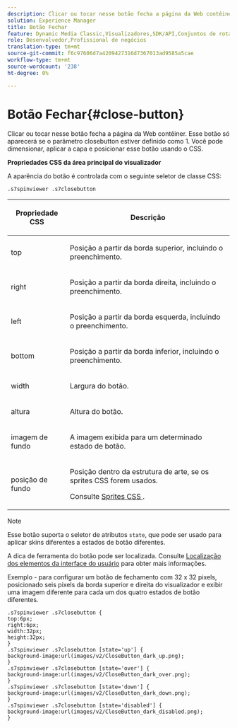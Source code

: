 ```yaml
---
description: Clicar ou tocar nesse botão fecha a página da Web contêiner. Esse botão só aparecerá se o parâmetro closebutton estiver definido como 1. Você pode dimensionar, aplicar a capa e posicionar esse botão usando o CSS.
solution: Experience Manager
title: Botão Fechar
feature: Dynamic Media Classic,Visualizadores,SDK/API,Conjuntos de rotação
role: Desenvolvedor,Profissional de negócios
translation-type: tm+mt
source-git-commit: f6c97606d7a4209427316d7367013ad9585a5cae
workflow-type: tm+mt
source-wordcount: '238'
ht-degree: 0%

---
```



# Botão Fechar{#close-button}

Clicar ou tocar nesse botão fecha a página da Web contêiner. Esse botão só aparecerá se o parâmetro closebutton estiver definido como 1. Você pode dimensionar, aplicar a capa e posicionar esse botão usando o CSS.

<!--<a id="section_061E550C1C1D4DB2BD663A898895B38C"></a>-->

**Propriedades CSS da área principal do visualizador**

A aparência do botão é controlada com o seguinte seletor de classe CSS:

```
.s7spinviewer .s7closebutton
```

<table id="table_94EE3F5BBE4547C0B4943471CEE7EDE4"> 
 <thead> 
  <tr> 
   <th colname="col1" class="entry"> <p> Propriedade CSS </p> </th> 
   <th colname="col2" class="entry"> <p>Descrição </p> </th> 
  </tr> 
 </thead>
 <tbody> 
  <tr> 
   <td colname="col1"> <p> <span class="codeph"> top  </span> </p> </td> 
   <td colname="col2"> <p>Posição a partir da borda superior, incluindo o preenchimento. </p> </td> 
  </tr> 
  <tr> 
   <td colname="col1"> <p> <span class="codeph"> right  </span> </p> </td> 
   <td colname="col2"> <p>Posição a partir da borda direita, incluindo o preenchimento. </p> </td> 
  </tr> 
  <tr> 
   <td colname="col1"> <p> <span class="codeph"> left  </span> </p> </td> 
   <td colname="col2"> <p>Posição a partir da borda esquerda, incluindo o preenchimento. </p> </td> 
  </tr> 
  <tr> 
   <td colname="col1"> <p> <span class="codeph"> bottom  </span> </p> </td> 
   <td colname="col2"> <p>Posição a partir da borda inferior, incluindo o preenchimento. </p> </td> 
  </tr> 
  <tr> 
   <td colname="col1"> <p> <span class="codeph"> width </span> </p> </td> 
   <td colname="col2"> <p>Largura do botão. </p> </td> 
  </tr> 
  <tr> 
   <td colname="col1"> <p> <span class="codeph"> altura  </span> </p> </td> 
   <td colname="col2"> <p>Altura do botão. </p> </td> 
  </tr> 
  <tr> 
   <td colname="col1"> <p> <span class="codeph"> imagem de fundo  </span> </p> </td> 
   <td colname="col2"> <p>A imagem exibida para um determinado estado de botão. </p> </td> 
  </tr> 
  <tr> 
   <td colname="col1"> <p> <span class="codeph"> posição de fundo  </span> </p> </td> 
   <td colname="col2"> <p>Posição dentro da estrutura de arte, se os sprites CSS forem usados. </p> <p>Consulte <a href="../../../c-html5-s7-aem-asset-viewers/c-html5-spin-viewer-about/c-html5-spin-viewer-customizingviewer/c-html5-spin-viewer-customizingviewer.md#section-b671c70acf284cb0aea678c2d2e4babc" format="dita" scope="local"> Sprites CSS </a>. </p> </td> 
  </tr> 
 </tbody> 
</table>

>[!NOTE]
>
>Esse botão suporta o seletor de atributos `state`, que pode ser usado para aplicar skins diferentes a estados de botão diferentes.

A dica de ferramenta do botão pode ser localizada. Consulte [Localização dos elementos da interface do usuário](../../../c-html5-s7-aem-asset-viewers/c-html5-spin-viewer-about/c-html5-spin-viewer-localization.md#concept-e35c15c9e82648328806cdc6aa255d98) para obter mais informações.

Exemplo - para configurar um botão de fechamento com 32 x 32 pixels, posicionado seis pixels da borda superior e direita do visualizador e exibir uma imagem diferente para cada um dos quatro estados de botão diferentes.

```
.s7spinviewer .s7closebutton { 
top:6px; 
right:6px; 
width:32px; 
height:32px; 
} 
.s7spinviewer .s7closebutton [state='up'] { 
background-image:url(images/v2/CloseButton_dark_up.png); 
} 
.s7spinviewer .s7closebutton [state='over'] {  
background-image:url(images/v2/CloseButton_dark_over.png); 
} 
.s7spinviewer .s7closebutton [state='down'] {  
background-image:url(images/v2/CloseButton_dark_down.png); 
} 
.s7spinviewer .s7closebutton [state='disabled'] { 
background-image:url(images/v2/CloseButton_dark_disabled.png); 
}
```

